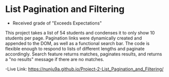# List Pagination and Filtering
- Received grade of "Exceeds Expectations"

This project takes a list of 54 students and condenses it to only show 10 students per page. Pagination links were dynamically created and appended to the DOM, as well as a functional search bar. The code is flexible enough to respond to lists of different lengths and paginate accordingly. Search feature returns matches, paginates results, and returns a "no results" message if there are no matches.

-Live Link: https://nunju9a.github.io/Project-2-List_Pagination_and_Filtering/
